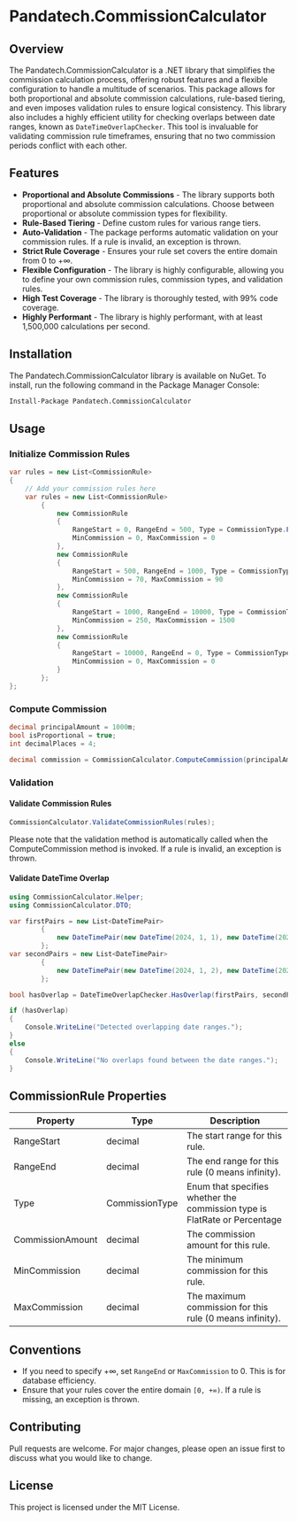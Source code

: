 # Pandatech.CommissionCalculator

## Overview

The Pandatech.CommissionCalculator is a .NET library that simplifies the commission calculation process, offering robust
features and a flexible configuration to handle a multitude of scenarios. This package allows for both proportional and
absolute commission calculations, rule-based tiering, and even imposes validation rules to ensure logical consistency.
This library also includes a highly efficient utility for checking overlaps between date ranges, known
as `DateTimeOverlapChecker`. This tool is invaluable for validating commission rule timeframes, ensuring that no two
commission periods conflict with each other.

## Features

* **Proportional and Absolute Commissions** - The library supports both proportional and absolute commission
  calculations. Choose between proportional or absolute commission types for flexibility.
* **Rule-Based Tiering** - Define custom rules for various range tiers.
* **Auto-Validation** - The package performs automatic validation on your commission rules. If a rule is invalid, an
  exception is thrown.
* **Strict Rule Coverage** - Ensures your rule set covers the entire domain from 0 to +∞.
* **Flexible Configuration** - The library is highly configurable, allowing you to define your own commission rules,
  commission types, and validation rules.
* **High Test Coverage** - The library is thoroughly tested, with 99% code coverage.
* **Highly Performant** - The library is highly performant, with at least 1,500,000 calculations per second.

## Installation

The Pandatech.CommissionCalculator library is available on NuGet. To install, run the following command in the Package
Manager Console:

```bash
Install-Package Pandatech.CommissionCalculator
```

## Usage

### Initialize Commission Rules

```csharp
var rules = new List<CommissionRule>
{
    // Add your commission rules here
    var rules = new List<CommissionRule>
        {
            new CommissionRule
            {
                RangeStart = 0, RangeEnd = 500, Type = CommissionType.FlatRate, CommissionAmount = 25,
                MinCommission = 0, MaxCommission = 0
            },
            new CommissionRule
            {
                RangeStart = 500, RangeEnd = 1000, Type = CommissionType.Percentage, CommissionAmount = 0.1m,
                MinCommission = 70, MaxCommission = 90
            },
            new CommissionRule
            {
                RangeStart = 1000, RangeEnd = 10000, Type = CommissionType.Percentage, CommissionAmount = 0.2m,
                MinCommission = 250, MaxCommission = 1500
            },
            new CommissionRule
            {
                RangeStart = 10000, RangeEnd = 0, Type = CommissionType.FlatRate, CommissionAmount = 2000,
                MinCommission = 0, MaxCommission = 0
            }
        };
};
```

### Compute Commission

```csharp
decimal principalAmount = 1000m;
bool isProportional = true;
int decimalPlaces = 4;

decimal commission = CommissionCalculator.ComputeCommission(principalAmount, rules, isProportional, decimalPlaces);
```

### Validation

#### Validate Commission Rules
```csharp
CommissionCalculator.ValidateCommissionRules(rules);
```
Please note that the validation method is automatically called when the ComputeCommission method is invoked. If a rule
is invalid, an exception is thrown.

#### Validate DateTime Overlap
```csharp
using CommissionCalculator.Helper;
using CommissionCalculator.DTO;

var firstPairs = new List<DateTimePair>
        {
            new DateTimePair(new DateTime(2024, 1, 1), new DateTime(2024, 1, 10))
        };
var secondPairs = new List<DateTimePair>
        {
            new DateTimePair(new DateTime(2024, 1, 2), new DateTime(2024, 1, 8))
        };

bool hasOverlap = DateTimeOverlapChecker.HasOverlap(firstPairs, secondPairs);

if (hasOverlap)
{
    Console.WriteLine("Detected overlapping date ranges.");
}
else
{
    Console.WriteLine("No overlaps found between the date ranges.");
}
```



## CommissionRule Properties

| Property         | Type           | Description                                                               |
|------------------|----------------|---------------------------------------------------------------------------|
| RangeStart       | decimal        | The start range for this rule.                                            |
| RangeEnd         | decimal        | The end range for this rule (0 means infinity).                           |
| Type             | CommissionType | Enum that specifies whether the commission type is FlatRate or Percentage |
| CommissionAmount | decimal        | The commission amount for this rule.                                      |
| MinCommission    | decimal        | The minimum commission for this rule.                                     |
| MaxCommission    | decimal        | The maximum commission for this rule (0 means infinity).                  |

## Conventions

* If you need to specify +∞, set `RangeEnd` or `MaxCommission` to 0. This is for database efficiency.
* Ensure that your rules cover the entire domain `[0, +∞)`. If a rule is missing, an exception is thrown.

## Contributing

Pull requests are welcome. For major changes, please open an issue first to discuss what you would like to change.

## License

This project is licensed under the MIT License.